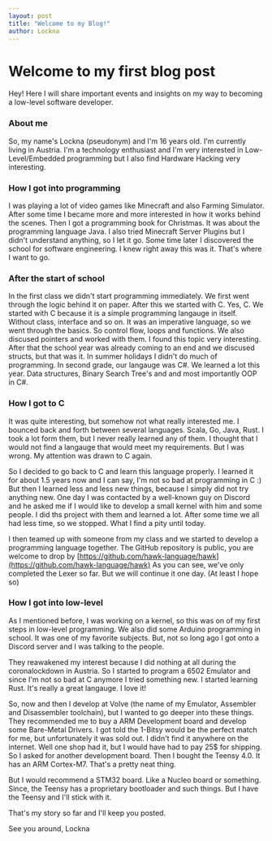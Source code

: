 ```yaml
---
layout: post
title: "Welcome to my Blog!"
author: Lockna
---
```


# Welcome to my first blog post

Hey! Here I will share important events and insights on my way to becoming a low-level software developer.

### About me
So, my name's Lockna (pseudonym) and I'm 16 years old. 
I'm currently living in Austria.
I'm a technology enthusiast and I'm very interested in Low-Level/Embedded programming
but I also find Hardware Hacking very interesting.

### How I got into programming
I was playing a lot of video games like Minecraft and also Farming Simulator.
After some time I became more and more interested in how it works behind the scenes.
Then I got a programming book for Christmas. It was about the programming language Java.
I also tried Minecraft Server Plugins but I didn't understand anything, so I let it go.
Some time later I discovered the school for software engineering.
I knew right away this was it. That's where I want to go.

### After the start of school
In the first class we didn't start programming immediately. We first went through the logic behind it on paper.
After this we started with C. Yes, C.
We started with C because it is a simple programming langauge in itself. 
Without class, interface and so on.
It was an imperative language, so we went through the basics. So control flow, loops and functions.
We also discused pointers and worked with them. I found this topic very interesting.
After that the school year was already coming to an end and we discused structs, but that was it.
In summer holidays I didn't do much of programming.
In second grade, our langauge was C#. 
We learned a lot this year.
Data structures, Binary Search Tree's and and most importantly OOP in C#.

### How I got to C
It was quite interesting, but somehow not what really interested me.
I bounced back and forth between several languages.
Scala, Go, Java, Rust.
I took a lot form them, but I never really learned any of them.
I thought that I would not find a langauge that would meet my requirements.
But I was wrong.
My attention was drawn to C again.

So I decided to go back to C and learn this language properly.
I learned it for about 1.5 years now and I can say, I'm not so bad at programming in C :)
But then I learned less and less new things, because I simply did not try anything new.
One day I was contacted by a well-known guy on Discord and he asked me if I would like to develop a small kernel with him and some people.
I did ths project with them and learned a lot. After some time we all had less time, so we stopped. 
What I find a pity until today.

I then teamed up with someone from my class and we started to develop a programming language together.
The GitHub repository is public, you are welcome to drop by [https://github.com/hawk-language/hawk](https://github.com/hawk-language/hawk)
As you can see, we've only completed the Lexer so far.
But we will continue it one day. (At least I hope so)

### How I got into low-level
As I mentioned before, I was working on a kernel, so this was on of my first steps in low-level programming.
We also did some Arduino programming in school.
It was one of my favorite subjects.
But, not so long ago I got onto a Discord server and I was talking to the people.

They reawakened my interest because I did nothing at all during the coronalockdown in Austria.
So I started to program a 6502 Emulator and since I'm not so bad at C anymore I tried something new.
I started learning Rust. It's really a great langauge. I love it!

So, now and then I develop at Volve (the name of my Emulator, Assembler and Disassembler toolchain),
but I wanted to go deeper into these things.
They recommended me to buy a ARM Development board and develop some Bare-Metal Drivers.
I got told the 1-Bitsy would be the perfect match for me, but unfortunately it was sold out.
I didn't find it anywhere on the internet. Well one shop had it, but I would have had to pay 25$ for shipping.
So I asked for another development board. Then I bought the Teensy 4.0. It has an ARM Cortex-M7. 
That's a pretty neat thing.

But I would recommend a STM32 board. Like a Nucleo board or something. Since, the Teensy has a proprietary bootloader and such things. 
But I have the Teensy and I'll stick with it.

That's my story so far and I'll keep you posted.

See you around,
Lockna


